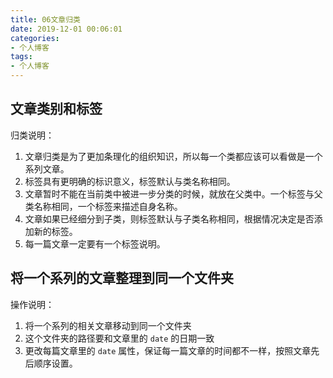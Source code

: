```yaml
---
title: 06文章归类
date: 2019-12-01 00:06:01
categories:
- 个人博客
tags:
- 个人博客
---
```


## 文章类别和标签

归类说明：

1. 文章归类是为了更加条理化的组织知识，所以每一个类都应该可以看做是一个系列文章。
2. 标签具有更明确的标识意义，标签默认与类名称相同。
3. 文章暂时不能在当前类中被进一步分类的时候，就放在父类中。一个标签与父类名称相同，一个标签来描述自身名称。
4. 文章如果已经细分到子类，则标签默认与子类名称相同，根据情况决定是否添加新的标签。
5. 每一篇文章一定要有一个标签说明。

## 将一个系列的文章整理到同一个文件夹

操作说明：

1. 将一个系列的相关文章移动到同一个文件夹
2. 这个文件夹的路径要和文章里的 ```date``` 的日期一致
3. 更改每篇文章里的 ```date```  属性，保证每一篇文章的时间都不一样，按照文章先后顺序设置。
